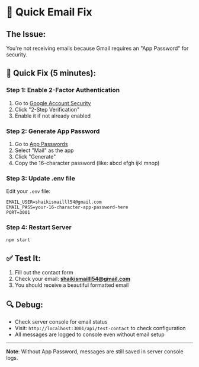 # 🚨 Quick Email Fix

## The Issue:
You're not receiving emails because Gmail requires an "App Password" for security.

## 🔧 Quick Fix (5 minutes):

### Step 1: Enable 2-Factor Authentication
1. Go to [Google Account Security](https://myaccount.google.com/security)
2. Click "2-Step Verification"
3. Enable it if not already enabled

### Step 2: Generate App Password
1. Go to [App Passwords](https://myaccount.google.com/apppasswords)
2. Select "Mail" as the app
3. Click "Generate"
4. Copy the 16-character password (like: abcd efgh ijkl mnop)

### Step 3: Update .env file
Edit your `.env` file:
```env
EMAIL_USER=shaikismailll54@gmail.com
EMAIL_PASS=your-16-character-app-password-here
PORT=3001
```

### Step 4: Restart Server
```bash
npm start
```

## ✅ Test It:
1. Fill out the contact form
2. Check your email: **shaikismailll54@gmail.com**
3. You should receive a beautiful formatted email

## 🔍 Debug:
- Check server console for email status
- Visit: `http://localhost:3001/api/test-contact` to check configuration
- All messages are logged to console even without email setup

---
**Note**: Without App Password, messages are still saved in server console logs.
